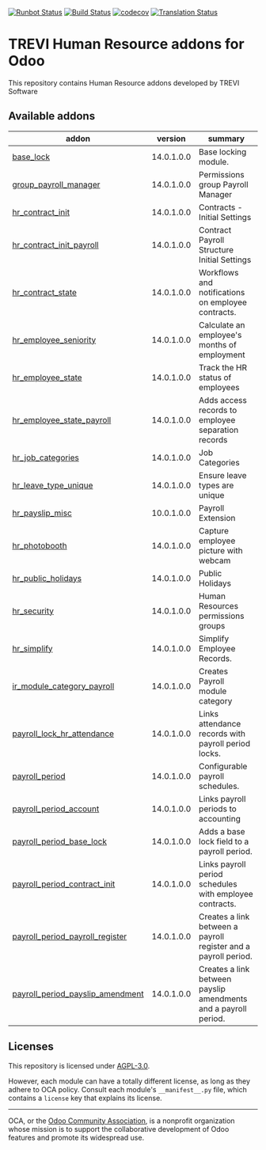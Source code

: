[![Runbot Status](https://runbot.odoo-community.org/runbot/badge/flat//14.0.svg)](https://runbot.odoo-community.org/runbot/repo/github-com-oca-trevi-hr-)
[![Build Status](https://travis-ci.com/OCA/trevi-hr.svg?branch=14.0)](https://travis-ci.com/OCA/trevi-hr)
[![codecov](https://codecov.io/gh/OCA/trevi-hr/branch/14.0/graph/badge.svg)](https://codecov.io/gh/OCA/trevi-hr)
[![Translation Status](https://translation.odoo-community.org/widgets/trevi-hr-14-0/-/svg-badge.svg)](https://translation.odoo-community.org/engage/trevi-hr-14-0/?utm_source=widget)

<!-- /!\ do not modify above this line -->

# TREVI Human Resource addons for Odoo

This repository contains Human Resource addons developed by TREVI Software

<!-- /!\ do not modify below this line -->

<!-- prettier-ignore-start -->

[//]: # (addons)

Available addons
----------------
addon | version | summary
--- | --- | ---
[base_lock](base_lock/) | 14.0.1.0.0 | Base locking module.
[group_payroll_manager](group_payroll_manager/) | 14.0.1.0.0 | Permissions group Payroll Manager
[hr_contract_init](hr_contract_init/) | 14.0.1.0.0 | Contracts - Initial Settings
[hr_contract_init_payroll](hr_contract_init_payroll/) | 14.0.1.0.0 | Contract Payroll Structure Initial Settings
[hr_contract_state](hr_contract_state/) | 14.0.1.0.0 | Workflows and notifications on employee contracts.
[hr_employee_seniority](hr_employee_seniority/) | 14.0.1.0.0 | Calculate an employee's months of employment
[hr_employee_state](hr_employee_state/) | 14.0.1.0.0 | Track the HR status of employees
[hr_employee_state_payroll](hr_employee_state_payroll/) | 14.0.1.0.0 | Adds access records to employee separation records
[hr_job_categories](hr_job_categories/) | 14.0.1.0.0 | Job Categories
[hr_leave_type_unique](hr_leave_type_unique/) | 14.0.1.0.0 | Ensure leave types are unique
[hr_payslip_misc](hr_payslip_misc/) | 10.0.1.0.0 | Payroll Extension
[hr_photobooth](hr_photobooth/) | 14.0.1.0.0 | Capture employee picture with webcam
[hr_public_holidays](hr_public_holidays/) | 14.0.1.0.0 | Public Holidays
[hr_security](hr_security/) | 14.0.1.0.0 | Human Resources permissions groups
[hr_simplify](hr_simplify/) | 14.0.1.0.0 | Simplify Employee Records.
[ir_module_category_payroll](ir_module_category_payroll/) | 14.0.1.0.0 | Creates Payroll module category
[payroll_lock_hr_attendance](payroll_lock_hr_attendance/) | 14.0.1.0.0 | Links attendance records with payroll period locks.
[payroll_period](payroll_period/) | 14.0.1.0.0 | Configurable payroll schedules.
[payroll_period_account](payroll_period_account/) | 14.0.1.0.0 | Links payroll periods to accounting
[payroll_period_base_lock](payroll_period_base_lock/) | 14.0.1.0.0 | Adds a base lock field to a payroll period.
[payroll_period_contract_init](payroll_period_contract_init/) | 14.0.1.0.0 | Links payroll period schedules with employee contracts.
[payroll_period_payroll_register](payroll_period_payroll_register/) | 14.0.1.0.0 | Creates a link between a payroll register and a payroll period.
[payroll_period_payslip_amendment](payroll_period_payslip_amendment/) | 14.0.1.0.0 | Creates a link between payslip amendments and a payroll period.

[//]: # (end addons)

<!-- prettier-ignore-end -->

## Licenses

This repository is licensed under [AGPL-3.0](LICENSE).

However, each module can have a totally different license, as long as they adhere to OCA
policy. Consult each module's `__manifest__.py` file, which contains a `license` key
that explains its license.

----

OCA, or the [Odoo Community Association](http://odoo-community.org/), is a nonprofit
organization whose mission is to support the collaborative development of Odoo features
and promote its widespread use.
